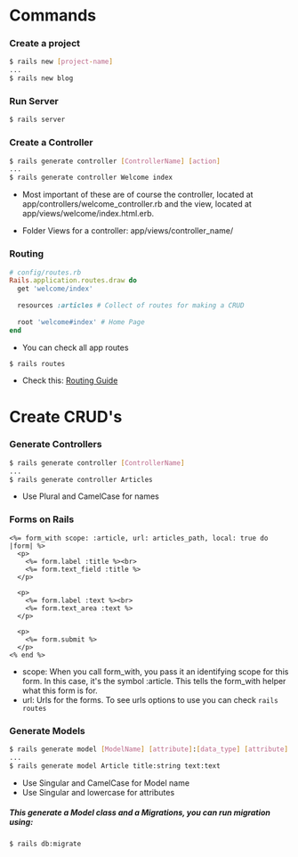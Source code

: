 # Commands

### Create a project
```bash
$ rails new [project-name]
...
$ rails new blog
```
### Run Server
```bash
$ rails server
```
### Create a Controller
```bash
$ rails generate controller [ControllerName] [action]
...
$ rails generate controller Welcome index
```
* Most important of these are of course the controller, located
at app/controllers/welcome_controller.rb and the view, located
at app/views/welcome/index.html.erb.

* Folder Views for a controller: app/views/controller_name/

### Routing
```ruby
# config/routes.rb
Rails.application.routes.draw do
  get 'welcome/index'
 
  resources :articles # Collect of routes for making a CRUD
 
  root 'welcome#index' # Home Page
end
```
* You can check all app routes
```bash
$ rails routes
```
* Check this: [Routing Guide](http://guides.rubyonrails.org/routing.html)

# Create CRUD's
### Generate Controllers
```bash
$ rails generate controller [ControllerName]
...
$ rails generate controller Articles
```
* Use Plural and CamelCase for names
### Forms on Rails
```erbruby
<%= form_with scope: :article, url: articles_path, local: true do |form| %>
  <p>
    <%= form.label :title %><br>
    <%= form.text_field :title %>
  </p>
 
  <p>
    <%= form.label :text %><br>
    <%= form.text_area :text %>
  </p>
 
  <p>
    <%= form.submit %>
  </p>
<% end %>
```
* scope: When you call form_with, you pass it an identifying scope for this form. In this case, it's the symbol :article. This tells the form_with helper what this form is for.
* url: Urls for the forms. To see urls options to use you can check `rails routes`
### Generate Models
```bash
$ rails generate model [ModelName] [attribute]:[data_type] [attribute]:[data_type]
...
$ rails generate model Article title:string text:text
```
* Use Singular and CamelCase for Model name
* Use Singular and lowercase for attributes

##### This generate a Model class and a Migrations, you can run migration using:
```bash
$ rails db:migrate
```